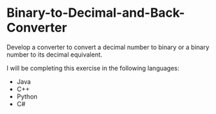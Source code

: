# Binary-to-Decimal-and-Back-Converter
Develop a converter to convert a decimal number to binary or a binary number to its decimal equivalent.

I will be completing this exercise in the following languages:
  * Java
  * C++
  * Python
  * C#
